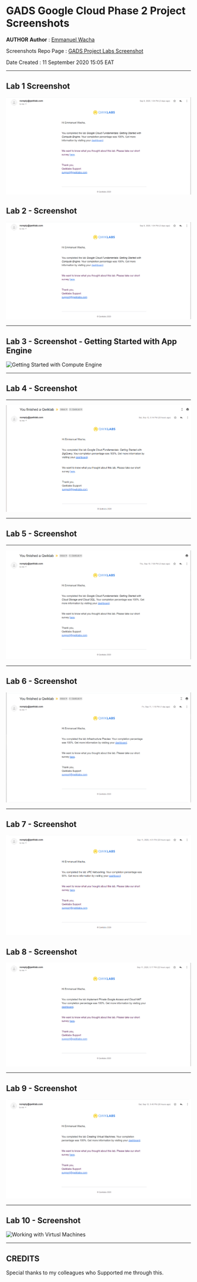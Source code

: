 # GADS Google Cloud Phase 2 Project Screenshots

**AUTHOR**
**Author** : [Emmanuel Wacha](https://github.com/UnleavenedCode/)

Screenshots Repo Page : [GADS Project Labs Screenshot](screenshots.md)

Date Created : 11 September 2020 15:05 EAT

***

## Lab 1 Screenshot 


![Getting Started with Compute Engine](screenshots/Lab1-gads-project-screenshot.png)



## Lab 2 - Screenshot


![Getting Started with Compute Engine](screenshots/Lab1-gads-project-screenshot.png)


***
## Lab 3 - Screenshot - Getting Started with App Engine


![Getting Started with Compute Engine](screenshots/Lab3-gads-project-screenshot.png)



***
## Lab 4 - Screenshot 
***


![Getting Started with Deployment Manager and Stackdriver](screenshots/Lab4-gads-project-screenshot.png)


***
## Lab 5 - Screenshot
***


![Getting Started with Cloud Storage and Cloud SQL](screenshots/Lab5-gads-project-screenshot.png)

***
## Lab 6 - Screenshot 


![Infrastructure Preview](screenshots/Lab6-gads-project-screenshot.png)


***
## Lab 7 - Screenshot 


![VPN Networking](screenshots/Lab7-gads-project-screenshot.png)



## Lab 8 - Screenshot 


![Implement Private Google Access and Cloud NAT](screenshots/Lab8-gads-project-screenshot.png)


***

## Lab 9 - Screenshot 


![Creating Virtuals Machines](screenshots/Lab9-gads-project-screenshot.png)

***

## Lab 10 - Screenshot 


![Working with Virtusl Machines](screenshots/Lab10-gads-project-screenshot.png)

***
## CREDITS

Special thanks to my colleagues who Supported me through this.